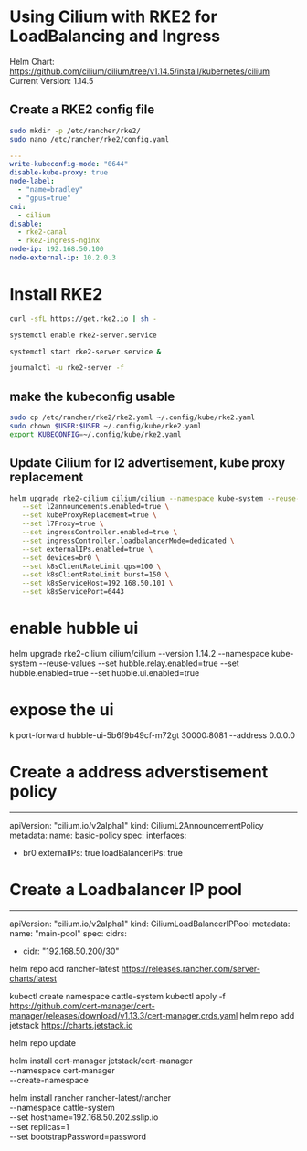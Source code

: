 # Using Cilium with RKE2 for LoadBalancing and Ingress

Helm Chart: https://github.com/cilium/cilium/tree/v1.14.5/install/kubernetes/cilium
Current Version: 1.14.5

## Create a RKE2 config file

```bash
sudo mkdir -p /etc/rancher/rke2/
sudo nano /etc/rancher/rke2/config.yaml
```

```yaml
---
write-kubeconfig-mode: "0644"
disable-kube-proxy: true
node-label:
  - "name=bradley"
  - "gpus=true"
cni:
  - cilium
disable:
  - rke2-canal
  - rke2-ingress-nginx
node-ip: 192.168.50.100
node-external-ip: 10.2.0.3
```

# Install RKE2

```bash
curl -sfL https://get.rke2.io | sh -

systemctl enable rke2-server.service

systemctl start rke2-server.service &

journalctl -u rke2-server -f
```

## make the kubeconfig usable

```bash
sudo cp /etc/rancher/rke2/rke2.yaml ~/.config/kube/rke2.yaml
sudo chown $USER:$USER ~/.config/kube/rke2.yaml
export KUBECONFIG=~/.config/kube/rke2.yaml
```

## Update Cilium for l2 advertisement, kube proxy replacement

```bash
helm upgrade rke2-cilium cilium/cilium --namespace kube-system --reuse-values \
   --set l2announcements.enabled=true \
   --set kubeProxyReplacement=true \
   --set l7Proxy=true \
   --set ingressController.enabled=true \
   --set ingressController.loadbalancerMode=dedicated \
   --set externalIPs.enabled=true \
   --set devices=br0 \
   --set k8sClientRateLimit.qps=100 \
   --set k8sClientRateLimit.burst=150 \
   --set k8sServiceHost=192.168.50.101 \
   --set k8sServicePort=6443
```

# enable hubble ui
helm upgrade rke2-cilium cilium/cilium --version 1.14.2 --namespace kube-system --reuse-values --set hubble.relay.enabled=true --set hubble.enabled=true --set hubble.ui.enabled=true

# expose the ui
k port-forward hubble-ui-5b6f9b49cf-m72gt 30000:8081 --address 0.0.0.0


# Create a address adverstisement policy
---
apiVersion: "cilium.io/v2alpha1"
kind: CiliumL2AnnouncementPolicy
metadata:
  name: basic-policy
spec:
  interfaces:
  - br0
  externalIPs: true
  loadBalancerIPs: true


# Create a Loadbalancer IP pool
---
apiVersion: "cilium.io/v2alpha1"
kind: CiliumLoadBalancerIPPool
metadata:
  name: "main-pool"
spec:
  cidrs:
  - cidr: "192.168.50.200/30"


helm repo add rancher-latest https://releases.rancher.com/server-charts/latest

kubectl create namespace cattle-system
kubectl apply -f https://github.com/cert-manager/cert-manager/releases/download/v1.13.3/cert-manager.crds.yaml
helm repo add jetstack https://charts.jetstack.io

helm repo update

helm install cert-manager jetstack/cert-manager \
  --namespace cert-manager \
  --create-namespace

helm install rancher rancher-latest/rancher \
  --namespace cattle-system \
  --set hostname=192.168.50.202.sslip.io \
  --set replicas=1 \
  --set bootstrapPassword=password
